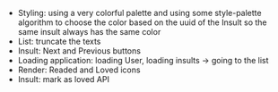 - Styling: using a very colorful palette and using some style-palette algorithm to choose the color based on the uuid of the Insult so the same insult always has the same color
- List: truncate the texts
- Insult: Next and Previous buttons
- Loading application: loading User, loading insults -> going to the list
- Render: Readed and Loved icons
- Insult: mark as loved API
